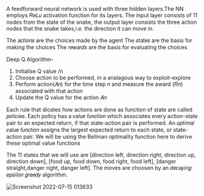A feedforward neural network is used with three hidden layers.The NN employs  𝑅𝑒𝐿𝑢  activation function for its layers. The input layer consists of 11 nodes from the state of the snake, the output layer consists the three action nodes that the snake takes,i.e. the direction it can move in.

The  𝑎𝑐𝑡𝑖𝑜𝑛𝑠  are the choices made by the agent
The  𝑠𝑡𝑎𝑡𝑒𝑠  are the basis for making the choices
The  𝑟𝑒𝑤𝑎𝑟𝑑𝑠  are the basis for evaluating the choices

Deep Q Algorithm-

1) Initialise Q value /n
2) Choose action to be performed, in a analagous way to exploit-explore
3) Perform action(𝐴𝑛) for the time step 𝑛 and measure the award (𝑅𝑛) associated with that action
4) Update the Q value for the action 𝐴𝑛

Each rule that dicates how actions are done as function of state are called 𝑝𝑜𝑙𝑖𝑐𝑖𝑒𝑠. Each policy has a 𝑣𝑎𝑙𝑢𝑒 𝑓𝑢𝑛𝑐𝑡𝑖𝑜𝑛 which associates every action-state pair to an expected return, if that state-action pair is performed.
An 𝑜𝑝𝑡𝑖𝑚𝑎𝑙 𝑣𝑎𝑙𝑢𝑒 𝑓𝑢𝑛𝑐𝑡𝑖𝑜𝑛 assigns the largest expected return to each state, or state-action pair. We will be using the Bellman optimality function here to derive these optimal value functions

The 11 states that we will use are [direction left, direction right, direction up, direction down], [food up, food down, food right, food left], [danger straight,danger right, danger left]. The moves are choosen by an 𝑑𝑒𝑐𝑎𝑦𝑖𝑛𝑔 𝑒𝑝𝑠𝑖𝑙𝑜𝑛 𝑔𝑟𝑒𝑒𝑑𝑦 algorithm.

![Screenshot 2022-07-15 013633](https://user-images.githubusercontent.com/79185485/179074108-3114b85e-302b-4c4a-9251-cace0a1635ac.png)
